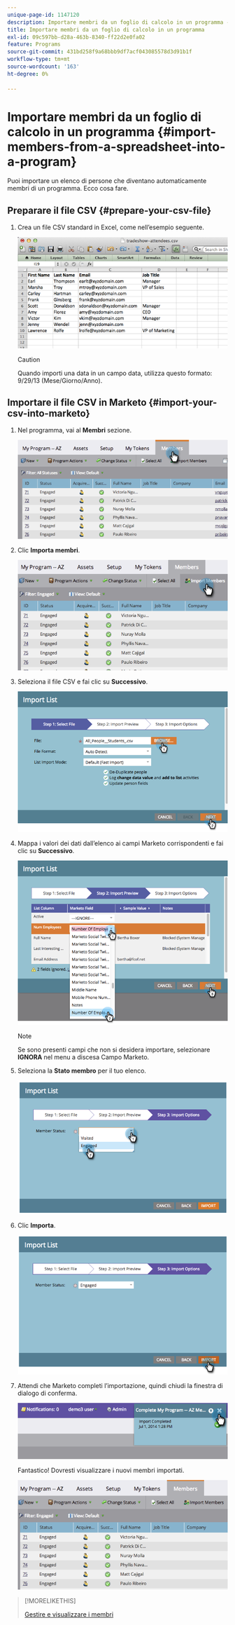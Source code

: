 ```yaml
---
unique-page-id: 1147120
description: Importare membri da un foglio di calcolo in un programma - Documenti Marketo - Documentazione del prodotto
title: Importare membri da un foglio di calcolo in un programma
exl-id: 09c597bb-d28a-463b-8340-ff22d2e0fa02
feature: Programs
source-git-commit: 431bd258f9a68bbb9df7acf043085578d3d91b1f
workflow-type: tm+mt
source-wordcount: '163'
ht-degree: 0%

---
```


# Importare membri da un foglio di calcolo in un programma {#import-members-from-a-spreadsheet-into-a-program}

Puoi importare un elenco di persone che diventano automaticamente membri di un programma. Ecco cosa fare.

## Preparare il file CSV {#prepare-your-csv-file}

1. Crea un file CSV standard in Excel, come nell’esempio seguente.

   ![](assets/image2014-9-18-14-3a33-3a4.png)

   >[!CAUTION]
   >
   >Quando importi una data in un campo data, utilizza questo formato: 9/29/13 (Mese/Giorno/Anno).

## Importare il file CSV in Marketo {#import-your-csv-into-marketo}

1. Nel programma, vai al **Membri** sezione.

   ![](assets/image2014-9-18-15-3a3-3a57.png)

1. Clic **Importa membri**.

   ![](assets/image2014-9-18-15-3a38-3a14.png)

1. Seleziona il file CSV e fai clic su **Successivo**.

   ![](assets/importlist1.png)

1. Mappa i valori dei dati dall’elenco ai campi Marketo corrispondenti e fai clic su **Successivo**.

   ![](assets/importlist12.png)

   >[!NOTE]
   >
   >Se sono presenti campi che non si desidera importare, selezionare **IGNORA** nel menu a discesa Campo Marketo.

1. Seleziona la **Stato membro** per il tuo elenco.

   ![](assets/image2014-9-18-15-3a41-3a32.png)

1. Clic **Importa**.

   ![](assets/image2014-9-18-15-3a44-3a19.png)

1. Attendi che Marketo completi l’importazione, quindi chiudi la finestra di dialogo di conferma.

   ![](assets/image2014-9-18-15-3a44-3a37.png)

   Fantastico! Dovresti visualizzare i nuovi membri importati.

   ![](assets/image2014-9-18-15-3a45-3a16.png)

>[!MORELIKETHIS]
>
>[Gestire e visualizzare i membri](/help/marketo/product-docs/core-marketo-concepts/programs/working-with-programs/manage-and-view-members.md)
